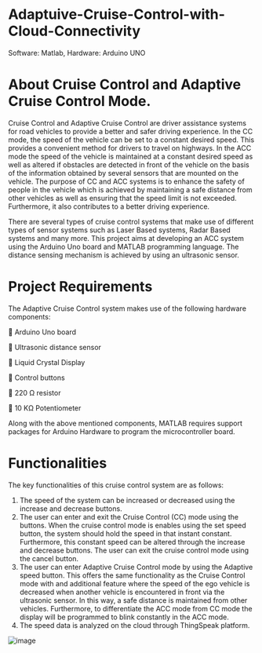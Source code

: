 # Adaptuive-Cruise-Control-with-Cloud-Connectivity
Software: Matlab, Hardware: Arduino UNO
# About Cruise Control and Adaptive Cruise Control Mode.  
Cruise Control and Adaptive Cruise Control are driver assistance systems for road 
vehicles to provide a better and safer driving experience. In the CC mode, the speed of 
the vehicle can be set to a constant desired speed. This provides a convenient method for 
drivers to travel on highways. In the ACC mode the speed of the vehicle is maintained at 
a constant desired speed as well as altered if obstacles are detected in front of the vehicle 
on the basis of the information obtained by several sensors that are mounted on the 
vehicle. The purpose of CC and ACC systems is to enhance the safety of people in the 
vehicle which is achieved by maintaining a safe distance from other vehicles as well as 
ensuring that the speed limit is not exceeded. Furthermore, it also contributes to a better 
driving experience.  

There are several types of cruise control systems that make use of different types of 
sensor systems such as Laser Based systems, Radar Based systems and many more. This 
project aims at developing an ACC system using the Arduino Uno board and MATLAB 
programming language. The distance sensing mechanism is achieved by using an 
ultrasonic sensor.  
# Project Requirements 
The Adaptive Cruise Control system makes use of the following hardware components: 

 Arduino Uno board  

 Ultrasonic distance sensor

 Liquid Crystal Display 

 Control buttons

 220 Ω resistor 

 10 KΩ Potentiometer

Along with the above mentioned components, MATLAB requires support packages for 
Arduino Hardware to program the microcontroller board.

# Functionalities 
The key functionalities of this cruise control system are as follows: 
1. The speed of the system can be increased or decreased using the increase and 
decrease buttons. 
2. The user can enter and exit the Cruise Control (CC) mode using the buttons. 
When the cruise control mode is enables using the set speed button, the system 
should hold the speed in that instant constant. Furthermore, this constant speed 
can be altered through the increase and decrease buttons. The user can exit the 
cruise control mode using the cancel button. 
3. The user can enter Adaptive Cruise Control mode by using the Adaptive speed 
button. This offers the same functionality as the Cruise Control mode with and 
additional feature where the speed of the ego vehicle is decreased when another 
vehicle is encountered in front via the ultrasonic sensor. In this way, a safe 
distance is maintained from other vehicles. Furthermore, to differentiate the ACC 
mode from CC mode the display will be programmed to blink constantly in the 
ACC mode. 
4. The speed data is analyzed on the cloud through ThingSpeak platform.

![image](https://user-images.githubusercontent.com/88471779/128289188-4b84b8a8-12cc-4dae-a1a5-2eb9517ce21a.png)
